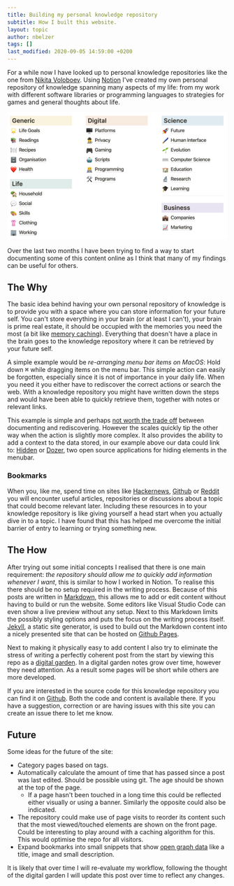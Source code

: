 ```yaml
---
title: Building my personal knowledge repository
subtitle: How I built this website.
layout: topic
author: nbelzer
tags: []
last_modified: 2020-09-05 14:59:00 +0200
---
```


For a while now I have looked up to personal knowledge repositories like the one from [Nikita Voloboev](https://wiki.nikitavoloboev.xyz). Using [Notion](https://www.notion.so) I've created my own personal repository of knowledge spanning many aspects of my life: from my work with different software libraries or programming languages to strategies for games and general thoughts about life.

![My notion categories](/assets/img/notion-person-wiki-categories.png)

Over the last two months I have been trying to find a way to start documenting some of this content online as I think that many of my findings can be useful for others.

## The Why

The basic idea behind having your own personal repository of knowledge is to provide you with a space where you can store information for your future self. You can't store everything in your brain (or at least I can't), your brain is prime real estate, it should be occupied with the memories you need the most (a bit like [memory caching](https://en.wikipedia.org/wiki/Cache_(computing))). Everything that doesn't have a place in the brain goes to the knowledge repository where it can be retrieved by your future self.

A simple example would be _re-arranging menu bar items on MacOS_: Hold down <kbd>⌘</kbd> while dragging items on the menu bar. This simple action can easily be forgotten, especially since it is not of importance in your daily life. When you need it you either have to rediscover the correct actions or search the web. With a knowledge repository you might have written down the steps and would have been able to quickly retrieve them, together with notes or relevant links. 

This example is simple and perhaps [not worth the trade off](https://xkcd.com/1205/) between documenting and rediscovering. However the scales quickly tip the other way when the action is slightly more complex. It also provides the ability to add a context to the data stored, in our example above our data could link to: [Hidden](https://github.com/dwarvesf/hidden) or [Dozer](https://github.com/Mortennn/Dozer), two open source applications for hiding elements in the menubar.

### Bookmarks

When you, like me, spend time on sites like [Hackernews](https://news.ycombinator.com), [Github](https://github.com/explore) or [Reddit](https://www.reddit.com) you will encounter useful articles, repositories or discussions about a topic that could become relevant later. Including these resources in to your knowledge repository is like giving yourself a head start when you actually dive in to a topic. I have found that this has helped me overcome the initial barrier of entry to learning or trying something new. 

## The How

After trying out some initial concepts I realised that there is one main requirement: _the repository should allow me to quickly add information whenever I want_, this is similar to how I worked in Notion. To realise this there should be no setup required in the writing process. Because of this posts are written in [Markdown](https://daringfireball.net/projects/markdown/), this allows me to add or edit content without having to build or run the website. Some editors like Visual Studio Code can even show a live preview without any setup. Next to this Markdown limits the possibly styling options and puts the focus on the writing process itself. [Jekyll](https://jekyllrb.com), a static site generator, is used to build out the Markdown content into a nicely presented site that can be hosted on [Github Pages](https://pages.github.com).

Next to making it physically easy to add content I also try to eliminate the stress of writing a perfectly coherent post from the start by viewing this repo as a [digital garden](https://joelhooks.com/digital-garden). In a digital garden notes grow over time, however they need attention. As a result some pages will be short while others are more developed. 

If you are interested in the source code for this knowledge repository you can find it on [Github](https://github.com/nbelzer/notes). Both the code and content is available there. If you have a suggestion, correction or are having issues with this site you can create an issue there to let me know.

## Future

Some ideas for the future of the site:
- Category pages based on tags.
- Automatically calculate the amount of time that has passed since a post was last edited. Should be possible using git. The age should be shown at the top of the page.
    - If a page hasn't been touched in a long time this could be reflected either visually or using a banner. Similarly the opposite could also be indicated.
- The repository could make use of page visits to reorder its content such that the most viewed/touched elements are shown on the front page. Could be interesting to play around with a caching algorithm for this. This would optimise the repo for all visitors.
- Expand bookmarks into small snippets that show [open graph data](https://ogp.me) like a title, image and small description.

It is likely that over time I will re-evaluate my workflow, following the thought of the digital garden I will update this post over time to reflect any changes.
